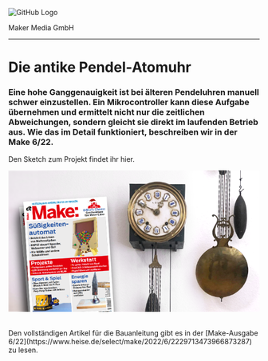 ![GitHub Logo](http://www.heise.de/make/icons/make_logo.png)

Maker Media GmbH
*** 

# Die antike Pendel-Atomuhr

### Eine hohe Ganggenauigkeit ist bei älteren Pendeluhren manuell schwer einzustellen. Ein Mikrocontroller kann diese Aufgabe übernehmen und ermittelt nicht nur die zeitlichen Abweichungen, sondern gleicht sie direkt im laufenden Betrieb aus. Wie das im Detail funktioniert, beschreiben wir in der Make 6/22.

Den Sketch zum Projekt findet ihr hier.

![Picture](https://github.com/MakeMagazinDE/Pendel-Atomuhr/blob/main/pendeluhr_banner_github2.png)

<br>
Den vollständigen Artikel für die Bauanleitung gibt es in der [Make-Ausgabe 6/22](https://www.heise.de/select/make/2022/6/2229713473966873287) zu lesen.
